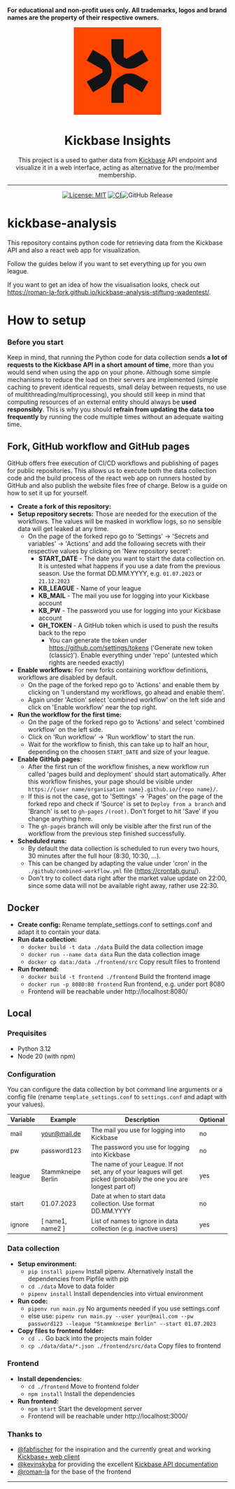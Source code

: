**For educational and non-profit uses only. All trademarks, logos and brand names are the property of their respective owners.**

<div align="center">
  <a href="https://de.kickbase.com/"><img width="200" alt="Logo" src="kickbase.jpg"></a>
  <br>
  <h1>Kickbase Insights</h1>
  This project is a used to gather data from <a href="https://www.kickbase.com/">Kickbase</a> API endpoint and visualize it in a web interface, acting as alternative for the pro/member membership.

  ---

  <!-- Placeholder for badges -->
  [![License: MIT](https://img.shields.io/badge/License-MIT-yellow.svg)](https://opensource.org/licenses/MIT) [![CI](https://github.com/git/git-scm.com/actions/workflows/ci.yml/badge.svg)](https://github.com/git/git-scm.com/actions/workflows/ci.yml)![GitHub Release](https://img.shields.io/github/v/release/senoramarillo/kickbase-analysis)
</div>

# kickbase-analysis

This repository contains python code for retrieving data from the Kickbase API and also a react web app for visualization.

Follow the guides below if you want to set everything up for you own league.

If you want to get an idea of how the visualisation looks, check out https://roman-la-fork.github.io/kickbase-analysis-stiftung-wadentest/.

# How to setup

### Before you start

Keep in mind, that running the Python code for data collection sends **a lot of requests to the Kickbase API in a short amount of time**, more than you would send when using the app on your phone. Although some simple mechanisms to reduce the load on their servers are implemented (simple caching to prevent identical requests, small delay between requests, no use of multithreading/multiprocessing), you should still keep in mind that computing resources of an external entity should always be **used responsibly**. This is why you should **refrain from updating the data too frequently** by running the code multiple times without an adequate waiting time.

## Fork, GitHub workflow and GitHub pages

GitHub offers free execution of CI/CD workflows and publishing of pages for public repositories. This allows us to execute both the data collection code and the build process of the react web app on runners hosted by GitHub and also publish the website files free of charge. Below is a guide on how to set it up for yourself.

- **Create a fork of this repository:**
- **Setup repository secrets:** Those are needed for the execution of the workflows. The values will be masked in workflow logs, so no sensible data will get leaked at any time.
    - On the page of the forked repo go to 'Settings' -> 'Secrets and variables' -> 'Actions' and add the following secrets with their respective values by clicking on 'New repository secret':
        - **START_DATE** - The date you want to start the data collection on. It is untested what happens if you use a date from the previous season. Use the format DD.MM.YYYY, e.g. `01.07.2023` or `21.12.2023`
        - **KB_LEAGUE** - Name of your league
        - **KB_MAIL** - The mail you use for logging into your Kickbase account
        - **KB_PW** - The password you use for logging into your Kickbase account
        - **GH_TOKEN** - A GitHub token which is used to push the results back to the repo
            - You can generate the token under https://github.com/settings/tokens ('Generate new token (classic)'). Enable everything under 'repo' (untested which rights are needed exactly)
- **Enable workflows:** For new forks containing workflow definitions, workflows are disabled by default.
    - On the page of the forked repo go to 'Actions' and enable them by clicking on 'I understand my workflows, go ahead and enable them'.
    - Again under 'Action' select 'combined workflow' on the left side and click on 'Enable workflow' near the top right.
- **Run the workflow for the first time:**
    - On the page of the forked repo go to 'Actions' and select 'combined workflow' on the left side.
    - Click on 'Run workflow' -> 'Run workflow' to start the run.
    - Wait for the workflow to finish, this can take up to half an hour, depending on the choosen `START_DATE` and size of your league.
- **Enable GitHub pages:**
    - After the first run of the workflow finishes, a new workflow run called 'pages build and deployment' should start automatically. After this workflow finishes, your page should be visible under `https://{user name/organisation name}.github.io/{repo name}/`.
    - If this is not the case, got to 'Settings' -> 'Pages' on the page of the forked repo and check if 'Source' is set to `Deploy from a branch` and 'Branch' is set to `gh-pages` `/(root)`. Don't forget to hit 'Save' if you change anything here.
    - The `gh-pages` branch will only be visible after the first run of the workflow from the previous step finished successfully.
- **Scheduled runs:**
    - By default the data collection is scheduled to run every two hours, 30 minutes after the full hour (8:30, 10:30, ...).
    - This can be changed by adapting the value under 'cron' in the `./github/combined-workflow.yml` file (https://crontab.guru/).
    - Don't try to collect data right after the market value update on 22:00, since some data will not be available right away, rather use 22:30.

## Docker

- **Create config:** Rename template_settings.conf to settings.conf and adapt it to contain your data.
- **Run data collection:** 
    - `docker build -t data ./data` Build the data collection image
    - `docker run --name data data` Run the data collection image
    - `docker cp data:/data ./frontend/src` Copy result files to frontend
- **Run frontend:**
    - `docker build -t frontend ./frontend` Build the frontend image
    - `docker run -p 8080:80 frontend` Run frontend, e.g. under port 8080
    - Frontend will be reachable under http://localhost:8080/

## Local

### Prequisites

- Python 3.12
- Node 20 (with npm)

### Configuration

You can configure the data collection by bot command line arguments or a config file (rename `template_settings.conf` to `settings.conf` and adapt with your values).

| Variable | Example | Description | Optional |
| - | - | - | - |
| mail | your@mail.de | The mail you use for logging into Kickbase | no |
| pw | password123 | The password you use for logging into Kickbase | no |
| league | Stammkneipe Berlin | The name of your League. If not set, any of your leagues will get picked (probabily the one you are longest part of) | yes |
| start | 01.07.2023 | Date at when to start data collection. Use format DD.MM.YYYY | no |
| ignore | [ name1, name2 ] | List of names to ignore in data collection (e.g. inactive users) | yes |

### Data collection

- **Setup environment:**
    - `pip install pipenv` Install pipenv. Alternatively install the dependencies from Pipfile with pip
    - `cd ./data` Move to data folder
    - `pipenv install` Install dependencies into virtual environment
- **Run code:**
    - `pipenv run main.py` No arguments needed if you use settings.conf
    - else use: `pipenv run main.py --user your@mail.com --pw password123 --league "Stammkneipe Berlin" --start 01.07.2023`
- **Copy files to frontend folder:**
    - `cd ..` Go back into the projects main folder
    - `cp ./data/data/*.json ./frontend/src/data` Copy files to frontend

### Frontend

- **Install dependencies:**
    - `cd ./frontend` Move to frontend folder
    - `npm install` Install the dependencies
- **Run frontend:**
    - `npm start` Start the development server
    - Frontend will be reachable under http://localhost:3000/

### Thanks to
- [@fabfischer](https://github.com/fabfischer) for the inspiration and the currently great and working [Kickbase+ web client](https://github.com/fabfischer/kickbase-plus)  
- [@kevinskyba](https://github.com/kevinskyba) for providing the excellent [Kickbase API documentation](https://kevinskyba.github.io/kickbase-api-doc)  
- [@roman-la](https://github.com/roman-la) for the base of the frontend  

---
